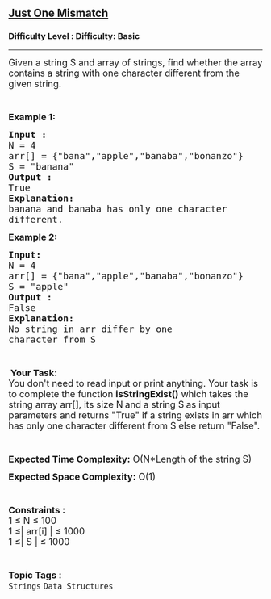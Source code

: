 <h2><a href="https://www.geeksforgeeks.org/problems/just-one-mismatch1714/1">Just One Mismatch</a></h2><h3>Difficulty Level : Difficulty: Basic</h3><hr><div class="problems_problem_content__Xm_eO"><p><span style="font-size:18px">Given a string S and array of strings, find whether the array contains a string with one character different from the given string.</span></p>

<p>&nbsp;</p>

<p><span style="font-size:18px"><strong>Example 1:</strong></span></p>

<pre><span style="font-size:18px"><strong>Input :</strong>
N = 4
arr[] = {"bana","apple","banaba","bonanzo"}
S = "banana"
<strong>Output :
</strong>True
<strong>Explanation: 
</strong>banana and banaba has only one character 
different.</span></pre>

<p><strong><span style="font-size:18px">Example 2:</span></strong></p>

<pre><strong><span style="font-size:18px">Input:
</span></strong><span style="font-size:18px">N = 4
arr[] = {"bana","apple","banaba","bonanzo"}</span>
<span style="font-size:18px">S = "apple"
<strong>Output :</strong></span>
<span style="font-size:18px">False
<strong>Explanation: 
</strong>No string in arr differ by one 
character from S 
</span></pre>

<p>&nbsp;</p>

<p>&nbsp;<span style="font-size:18px"><strong>Your Task:&nbsp; </strong><br>
You don't need to read input or print anything. Your task is to complete the function <strong>isStringExist()</strong> which takes the string array arr[], its size N<strong> </strong>and a string S<strong> </strong>as input parameters and returns "True" if a string exists in arr which has only one character different from S else return "False".</span></p>

<p>&nbsp;</p>

<p><span style="font-size:18px"><strong>Expected Time Complexity:</strong> O(N*Length of the string S)</span></p>

<p><span style="font-size:18px"><strong>Expected Space Complexity:</strong> O(1)</span></p>

<p>&nbsp;</p>

<p><span style="font-size:18px"><strong>Constraints :</strong><br>
1 ≤ N ≤ 100<br>
1 ≤| arr[i] | ≤ 1000</span><br>
<span style="font-size:18px">1 ≤| S | ≤ 1000</span></p>
</div><br><p><span style=font-size:18px><strong>Topic Tags : </strong><br><code>Strings</code>&nbsp;<code>Data Structures</code>&nbsp;
